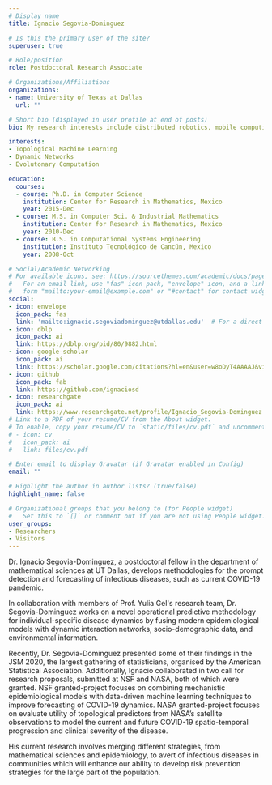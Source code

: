 ```yaml
---
# Display name
title: Ignacio Segovia-Dominguez

# Is this the primary user of the site?
superuser: true

# Role/position
role: Postdoctoral Research Associate

# Organizations/Affiliations
organizations:
- name: University of Texas at Dallas
  url: ""

# Short bio (displayed in user profile at end of posts)
bio: My research interests include distributed robotics, mobile computing and programmable matter.

interests:
- Topological Machine Learning
- Dynamic Networks
- Evolutonary Computation

education:
  courses:
  - course: Ph.D. in Computer Science
    institution: Center for Research in Mathematics, Mexico
    year: 2015-Dec
  - course: M.S. in Computer Sci. & Industrial Mathematics
    institution: Center for Research in Mathematics, Mexico
    year: 2010-Dec
  - course: B.S. in Computational Systems Engineering
    institution: Instituto Tecnológico de Cancún, Mexico
    year: 2008-Oct

# Social/Academic Networking
# For available icons, see: https://sourcethemes.com/academic/docs/page-builder/#icons
#   For an email link, use "fas" icon pack, "envelope" icon, and a link in the
#   form "mailto:your-email@example.com" or "#contact" for contact widget.
social:
- icon: envelope
  icon_pack: fas
  link: 'mailto:ignacio.segoviadominguez@utdallas.edu'  # For a direct email link, use "mailto:test@example.org".
- icon: dblp
  icon_pack: ai
  link: https://dblp.org/pid/80/9882.html
- icon: google-scholar
  icon_pack: ai
  link: https://scholar.google.com/citations?hl=en&user=w8oDyT4AAAAJ&view_op=list_works&sortby=pubdate
- icon: github
  icon_pack: fab
  link: https://github.com/ignaciosd
- icon: researchgate
  icon_pack: ai
  link: https://www.researchgate.net/profile/Ignacio_Segovia-Dominguez
# Link to a PDF of your resume/CV from the About widget.
# To enable, copy your resume/CV to `static/files/cv.pdf` and uncomment the lines below.
# - icon: cv
#   icon_pack: ai
#   link: files/cv.pdf

# Enter email to display Gravatar (if Gravatar enabled in Config)
email: ""

# Highlight the author in author lists? (true/false)
highlight_name: false

# Organizational groups that you belong to (for People widget)
#   Set this to `[]` or comment out if you are not using People widget.
user_groups:
- Researchers
- Visitors
---
```


Dr. Ignacio Segovia-Dominguez, a postdoctoral fellow in the department of mathematical sciences at UT Dallas, develops methodologies for the prompt detection and forecasting of infectious diseases, such as current COVID-19 pandemic.

In collaboration with members of Prof. Yulia Gel's research team, Dr. Segovia-Dominguez works on a novel operational predictive methodology for individual-specific disease dynamics by fusing modern epidemiological models with dynamic interaction networks, socio-demographic data, and environmental information. 

Recently, Dr. Segovia-Dominguez presented some of their findings in the JSM 2020, the largest gathering of statisticians, organised by the American Statistical Association. Additionally, Ignacio collaborated in two call for research proposals, submitted at NSF and NASA, both of which were granted. NSF granted-project focuses on combining mechanistic epidemiological models with data-driven machine learning techniques to improve forecasting of COVID-19 dynamics. NASA granted-project focuses on evaluate utility of topological predictors from NASA’s satellite observations to model the current and future COVID-19 spatio-temporal progression and clinical severity of the disease.

His current research involves merging different strategies, from mathematical sciences and epidemiology, to avert of infectious diseases in communities which will enhance our ability to develop risk prevention strategies for the large part of the population. 
